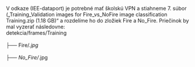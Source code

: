 V odkaze (IEE-dataport) je potrebné mať školskú VPN a stiahneme 7. súbor („Training_Validation images for Fire_vs_NoFire image classification Training.zip (1.18 GB)“ a rozdelíme ho do zložiek Fire a No_Fire. Priečinok by mal vyzerať následovne: <br />
detekcia/frames/Training <br />
                <br />├── Fire/*.jpg <br />
                <br />      ├── No_Fire/*.jpg  
